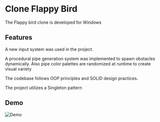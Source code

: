# **Clone Flappy Bird**

The Flappy bird clone is developed for Windows

## **Features**
A new input system was used in the project.

A procedural pipe generation system was implemented to spawn obstacles dynamically.
Also pipe color palettes are randomized at runtime to create visual variety

The codebase follows OOP principles and SOLID design practices.

The project utilizes a Singleton pattern

## **Demo**

![Demo](Gif/GamePlay.gif)
